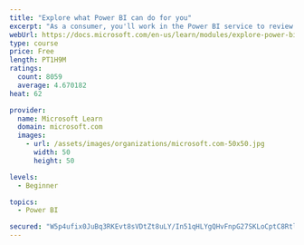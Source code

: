 ```yaml
---
title: "Explore what Power BI can do for you"
excerpt: "As a consumer, you'll work in the Power BI service to review and interact with content that has been shared with you. This module provides the foundational information that you need to work effectively in the Power BI service."
webUrl: https://docs.microsoft.com/en-us/learn/modules/explore-power-bi-service/
type: course
price: Free
length: PT1H9M
ratings:
  count: 8059
  average: 4.670182
heat: 62

provider:
  name: Microsoft Learn
  domain: microsoft.com
  images:
    - url: /assets/images/organizations/microsoft.com-50x50.jpg
      width: 50
      height: 50

levels:
  - Beginner

topics:
  - Power BI

secured: "W5p4ufix0JuBq3RKEvt8sVDtZt8uLY/In51qHLYgQHvFnpG27SKLoCptC8RtlvpgfiCCJiKhl0KoATVkDGbH8lOEhhZjXMP7qOTjiioG9Z+o2oVfp5mEMwC1gz+BJhtgZbz7Q+CE08gXPGgg/pGPjTKUWTLySzpuRxR7iHqsetX0ZCxBLByXGT+zCaLSXvlDV+e0wsYXjFDhW1WHnGTMuQbyZtzm3Ou692miOm4sLoD+uUUC6vf2UDYGZuqeqDLdLcr2HNkXprQGbeQ/mSYYwmBoZJRnVN375tQsJpKLT175noxHK2ltWBDIuyS5+2Jv/ZMJb9mv4fMMf0xyHPSH30nLrQFCLYnKXLlh64Dne6dcOl3alzCo8DGGBeQGvhKOhuaBeakV5J3TA9oqxOvINKi5s9WzFCTPTGjLlWM+GKc=;IWujDOx9Vu8As8dpKtVrvg=="
---
```


